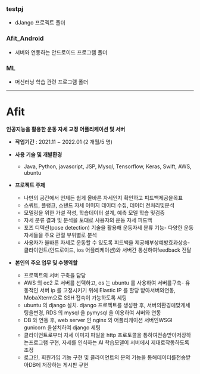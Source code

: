 
### testpj
- dJango 프로젝트 폴더

### Afit_Android
- 서버와 연동하는 안드로이드 프로그램 폴더

### ML
- 머신러닝 학습 관련 프로그램 폴더


---

# Afit
**인공지능을 활용한 운동 자세 교정 어플리케이션 및 서버**
- **작업기간** : 2021.11 ~ 2022.01 (2 개월/5 명)
- **사용 기술 및 개발환경**
  - Java, Python, javascript, JSP, Mysql, Tensorflow, Keras, Swift, AWS, ubuntu
- **프로젝트 주제**
  - 나만의 공간에서 언제든 쉽게 올바른 자세인지 확인하고 피드백제공을목표
  - 스쿼트, 플랭크, 스탠드 자세 이미지 데이터 수집, 데이터 전처리및분석
  - 모델링을 위한 가설 작성, 학습데이터 설계, 예측 모델 학습 및검증
  - 자세 분류 결과 및 분석을 토대로 사용자의 운동 자세 피드백
  - 포즈 디텍션(pose detection) 기술을 활용해 운동자세 분류 기능- 다양한 운동자세들을 주요 관절 부위별로 분석
  - 사용자가 올바른 자세로 운동할 수 있도록 피드백을 제공해부상예방효과상승- 클라이언트(안드로이드, ios 어플리케이션)와 서버간 통신하여feedback 전달

- **본인의 주요 업무 및 수행역할**
  - 프로젝트의 서버 구축을 담당
  - AWS 의 ec2 로 서버를 선택하고, os 는 ubuntu 를 사용하여 서버를구축- 유동적인 서버 ip 를 고정시키기 위해 Elastic IP 를 할당 받아서버와연동, MobaXterm으로 SSH 접속이 가능하도록 세팅
  - ubuntu 의 django 설치. django 프로젝트를 생성한 후, 서버의환경에맞게세팅을변경, RDS 의 mysql 을 pymysql 을 이용하여 서버와 연동
  - DB 와 연동 후, web server 인 nginx 와 어플리케이션 서버인WSGI gunicorn 을설치하여 django 세팅
  - 클라이언트로부터 자세 이미지 파일을 http 프로토콜을 통하여전송받아저장하는프로그램 구현, 자세를 인식하는 AI 학습모델이 서버에서 제대로작동하도록조정
  - 로그인, 회원가입 기능 구현 및 클라이언트의 문의 기능을 통해데이터를전송받아DB에 저장하는 게시판 구현


